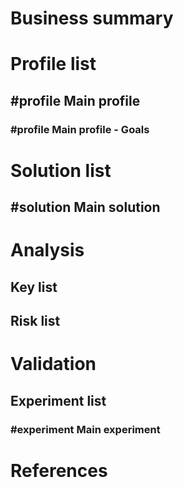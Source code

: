 # Business summary

# Profile list

## #profile Main profile

### #profile Main profile - Goals

# Solution list

## #solution Main solution

# Analysis

## Key list

## Risk list

# Validation

## Experiment list

### #experiment Main experiment

# References

